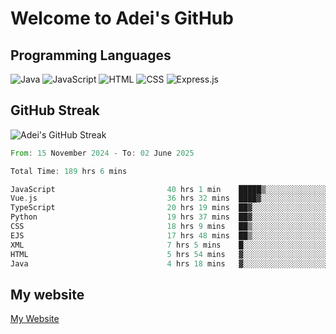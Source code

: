 # Welcome to Adei's GitHub

## Programming Languages
![Java](https://img.shields.io/badge/Java-007396?style=flat-square&logo=java&logoColor=white)
![JavaScript](https://img.shields.io/badge/JavaScript-F7DF1E?style=flat-square&logo=javascript&logoColor=black)
![HTML](https://img.shields.io/badge/HTML-E34F26?style=flat-square&logo=html5&logoColor=white)
![CSS](https://img.shields.io/badge/CSS-1572B6?style=flat-square&logo=css3&logoColor=white)
![Express.js](https://img.shields.io/badge/Express.js-000000?style=flat-square&logo=express&logoColor=white)


## GitHub Streak
![Adei's GitHub Streak](https://github-readme-streak-stats.herokuapp.com/?user=AdeiTamayo&hide_border=true)

<!--START_SECTION:waka-->

```rust
From: 15 November 2024 - To: 02 June 2025

Total Time: 189 hrs 6 mins

JavaScript                         40 hrs 1 min    █████▒░░░░░░░░░░░░░░░░░░░   20.98 %
Vue.js                             36 hrs 32 mins  ████▓░░░░░░░░░░░░░░░░░░░░   19.16 %
TypeScript                         20 hrs 19 mins  ██▓░░░░░░░░░░░░░░░░░░░░░░   10.65 %
Python                             19 hrs 37 mins  ██▓░░░░░░░░░░░░░░░░░░░░░░   10.29 %
CSS                                18 hrs 9 mins   ██▒░░░░░░░░░░░░░░░░░░░░░░   09.52 %
EJS                                17 hrs 48 mins  ██▒░░░░░░░░░░░░░░░░░░░░░░   09.34 %
XML                                7 hrs 5 mins    █░░░░░░░░░░░░░░░░░░░░░░░░   03.72 %
HTML                               5 hrs 54 mins   ▓░░░░░░░░░░░░░░░░░░░░░░░░   03.10 %
Java                               4 hrs 18 mins   ▓░░░░░░░░░░░░░░░░░░░░░░░░   02.25 %
```

<!--END_SECTION:waka-->

## My website
[My Website](https://adei.eus)


